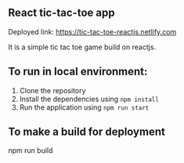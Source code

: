 React tic-tac-toe app
------------------------

Deployed link: https://tic-tac-toe-reactjs.netlify.com

It is a simple tic tac toe game build on reactjs.

To run in local environment:
------------------------------

1. Clone the repository
2. Install the dependencies using `npm install`
3. Run the application using `npm run start`

To make a build for deployment
-------------------------------

npm run build
